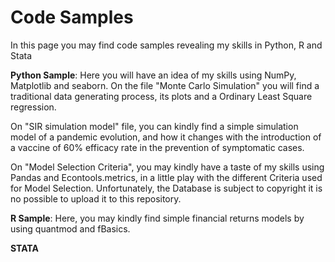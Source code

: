 # Code Samples

In this page you may find code samples revealing my skills in Python, R and Stata 

**Python Sample**: Here you will have an idea of my skills using NumPy, Matplotlib and seaborn. On the file "Monte Carlo Simulation" you will find a traditional data generating process, its plots and a Ordinary Least Square regression. 

On "SIR simulation model" file, you can kindly find a simple simulation model of a pandemic evolution, and how it changes with the introduction of a vaccine of 60% efficacy rate in the prevention of symptomatic cases.

On "Model Selection Criteria", you may kindly have a taste of my skills using Pandas and Econtools.metrics, in a little play with the different Criteria used for Model Selection. Unfortunately, the Database is subject to copyright it is no possible to upload it to this repository.

**R Sample**: Here, you may kindly find simple financial returns models by using quantmod and fBasics.

**STATA**
